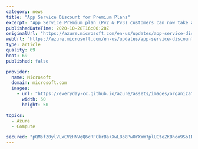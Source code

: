 ```yaml
---
category: news
title: "App Service Discount for Premium Plans"
excerpt: "App Service Premium plan (Pv2 & Pv3) customers can now take advantage of Dev/Test subscription discounts"
publishedDateTime: 2020-10-28T16:00:28Z
originalUrl: "https://azure.microsoft.com/en-us/updates/app-service-discount-for-premium-plans/"
webUrl: "https://azure.microsoft.com/en-us/updates/app-service-discount-for-premium-plans/"
type: article
quality: 69
heat: 69
published: false

provider:
  name: Microsoft
  domain: microsoft.com
  images:
    - url: "https://everyday-cc.github.io/azure/assets/images/organizations/microsoft.com-50x50.jpg"
      width: 50
      height: 50

topics:
  - Azure
  - Compute

secured: "pQMsfZ0ylVLxCVzHNVqQ6cRFCkrBa+XwL8o8PwOYXWm7plUCteZKBhoo9So1DJkoJxX7E2UvLRtrAsaoBiQaKVQex6yj1gwrL0GapWJyACJL9WUo8DZMOTQxaOJR4Wk0wVIWXc0YjuPhBko5/xbtv3V10U6+Bm4hi1D7m7TXcuCM96xkSxgTqq4eKDI5/EsKIk4yx6yjcv1LW1iwhor9U4S3MxeRa3hL9jfBS3x/LRDYZ+wqgLrisw6seKXaJPwaY83ZycUU8Z5RFwvQNoDQYBePKiWcXgN41z+CdVLpkD5vzZ4KRwRLEwOlbfASlKuzKWsu4hkIfpO6Lv3ycZVzi3+3HEQUSMpDjK9OOgMcj0k=;7TzJHhei5W5dDMZmGt9URA=="
---
```


